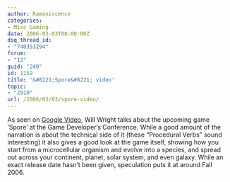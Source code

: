```yaml
---
author: Ramaniscence
categories:
- Misc Gaming
date: 2006-03-03T00:00:00Z
dsq_thread_id:
- "740353294"
forum:
- "12"
guid: "240"
id: 1159
title: '&#8221;Spore&#8221; video'
topic:
- "2919"
url: /2006/03/03/spore-video/
---
```


As seen on [Google Video](http://video.google.com/videoplay?docid=8372603330420559198&q=spore), Will Wright talks about the upcoming game &#8216;Spore&#8217; at the Game Developer&#8217;s Conference. While a good amount of the narration is about the technical side of it (these &#8220;Procedural Verbs&#8221; sound interesting) it also gives a good look at the game itself, showing how you start from a microcellular organism and evolve into a species, and spread out across your continent, planet, solar system, and even galaxy. While an exact release date hasn&#8217;t been given, speculation puts it at around Fall 2006.